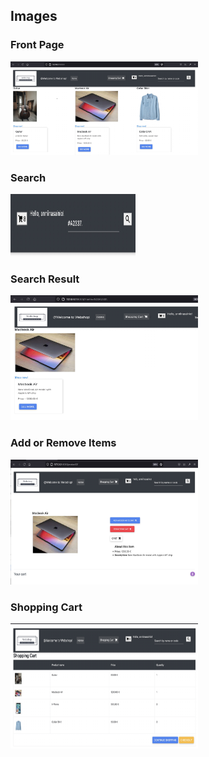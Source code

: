 ## Images


### Front Page

<img src="https://github.com/sainioan/Webshop/blob/main/images/front_page.jpg"  width="300" height="150">

### Search 

<img src="https://github.com/sainioan/Webshop/blob/main/images/search_by_code.jpg"  width="200" height="100">

### Search Result

<img src="https://github.com/sainioan/Webshop/blob/main/images/result_of_search.jpg"  width="300" height="200">

### Add or Remove Items

<img src="https://github.com/sainioan/Webshop/blob/main/images/product_details.jpg"  width="300" height="200">

### Shopping Cart

<img src="https://github.com/sainioan/Webshop/blob/main/images/Shopping%20Cart.jpg"  width="300" height="200">
